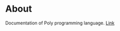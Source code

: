 # About
Documentation of Poly programming language.
[Link](https://poly-language.github.io/poly-docs)
